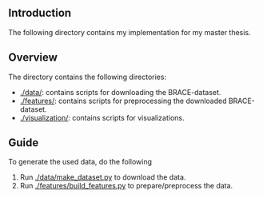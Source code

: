## Introduction
The following directory contains my implementation for my master thesis.

## Overview
The directory contains the following directories: 
* [./data/](data/): contains scripts for downloading the BRACE-dataset.
* [./features/](features/): contains scripts for preprocessing the downloaded BRACE-dataset.
* [./visualization/](visualization): contains scripts for visualizations.

## Guide 
To generate the used data, do the following
1. Run [./data/make_dataset.py](./data/make_dataset.py) to download the data. 
2. Run [./features/build_features.py](features/build_features.py) to prepare/preprocess the data.